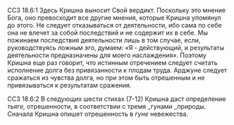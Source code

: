 ССЗ 18.6:1	Здесь Кришна выносит Свой вердикт. Поскольку это мнение Бога, оно превосходит все другие мнения, которые Кришна упомянул до этого. Не следует отказываться от деятельности, ибо сама по себе она не влечет за собой последствий и не содержит их в себе. Мы пожинаем последствия деятельности лишь в том случае, если, руководствуясь ложным эго, думаем: «Я - действующий, и результаты деятельности предназначены для моего наслаждения». Поэтому Кришна еще раз говорит, что истинным отречением следует считать исполнение долга без привязанности к плодам труда. Арджуне следует сражаться из чувства долга, но при этом быть отрешенным и не привязываться к результатам сражения.

ССЗ 18.6:2	В следующих шести стихах (7-12) Кришна даст определение _тьяге,_ отрешенности, в соответствии с тремя _гунами _природы. Сначала Кришна опишет отрешенность в _гуне_ невежества.